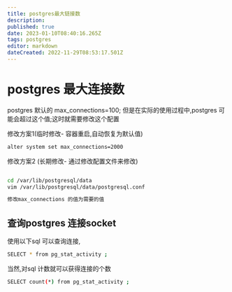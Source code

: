 ```yaml
---
title: postgres最大链接数
description: 
published: true
date: 2023-01-10T08:40:16.265Z
tags: postgres
editor: markdown
dateCreated: 2022-11-29T08:53:17.501Z
---
```


# postgres 最大连接数

postgres 默认的 max_connections=100; 但是在实际的使用过程中,postgres 可能会超过这个值;这时就需要修改这个配置

修改方案1(临时修改- 容器重启,自动恢复为默认值)
```bash
alter system set max_connections=2000
```
修改方案2 (长期修改- 通过修改配置文件来修改)
```bash

cd /var/lib/postgresql/data
vim /var/lib/postgresql/data/postgresql.conf

修改max_connections 的值为需要的值
```

## 查询postgres 连接socket
使用以下sql 可以查询连接,

```bash
SELECT * from pg_stat_activity ;
```
当然,对sql 计数就可以获得连接的个数

```bash
SELECT count(*) from pg_stat_activity ;
```
